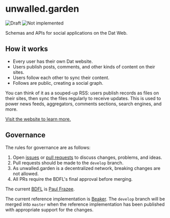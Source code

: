 # unwalled.garden

![Draft](https://img.shields.io/badge/Draft-In%20progress-yellow.svg) ![Not implemented](https://img.shields.io/badge/Status-Not%20implemented-red.svg)

Schemas and APIs for social applications on the Dat Web.

## How it works

 - Every user has their own Dat website.
 - Users publish posts, comments, and other kinds of content on their sites.
 - Users follow each other to sync their content.
 - Follows are public, creating a social graph.

You can think of it as a souped-up RSS: users publish records as files on their sites, then sync the files regularly to receive updates. This is used to power news feeds, aggregators, comments sections, search engines, and more.

[Visit the website to learn more.](https://unwalled.garden)

## Governance

The rules for governance are as follows:

 1. Open [issues](/issues) or [pull requests](/pulls) to discuss changes, problems, and ideas.
 2. Pull requests should be made to the `develop` branch.
 3. As unwalled.garden is a decentralized network, breaking changes are not allowed.
 4. All PRs require the BDFL's final approval before merging.

The current [BDFL](https://en.wikipedia.org/wiki/Benevolent_dictator_for_life) is [Paul Frazee](https://github.com/pfrazee).

The current reference implementation is [Beaker](https://github.com/beakerbrowser/beaker). The `develop` branch will be merged into `master` when the reference implementation has been published with appropriate support for the changes.
